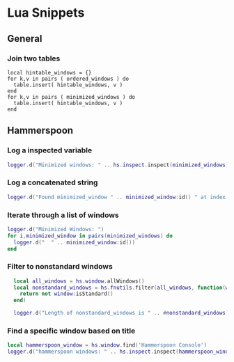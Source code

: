 # Lua Snippets

## General

### Join two tables

```
local hintable_windows = {}
for k,v in pairs ( ordered_windows ) do
  table.insert( hintable_windows, v )
end
for k,v in pairs ( minimized_windows ) do
  table.insert( hintable_windows, v )
end
```

## Hammerspoon

### Log a inspected variable

```lua
logger.d("Minimized windows: " .. hs.inspect.inspect(minimized_windows))
```

### Log a concatenated string

```lua
logger.d("Found minimized_window " .. minimized_window:id() " at index " .. window_index)
```

### Iterate through a list of windows

```lua
logger.d("Minimized Windows: ")
for i,minimized_window in pairs(minimized_windows) do
  logger.d("  " .. minimized_window:id())
end
```

### Filter to nonstandard windows

```lua
  local all_windows = hs.window.allWindows()
  local nonstandard_windows = hs.fnutils.filter(all_windows, function(window)
    return not window:isStandard()
  end)

  logger.d("Length of nonstandard_windows is " .. #nonstandard_windows)
```

### Find a specific window based on title

```lua
local hammerspoon_window = hs.window.find('Hammerspoon Console')
logger.d("hammerspoon windows: " .. hs.inspect.inspect(hammerspoon_window) or "wtf")
```
